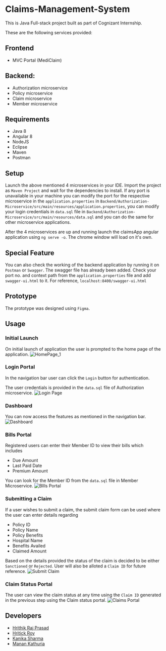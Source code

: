 # Claims-Management-System
This is Java Full-stack project built as part of Cognizant Internship.


These are the following services provided:
## Frontend
* MVC Portal (MediClaim)

## Backend:
* Authorization microservice
* Policy microservice
* Claim microservice
* Member microservice

## Requirements
* Java 8
* Angular 8
* NodeJS
* Eclipse
* Maven
* Postman

## Setup

Launch the above mentioned 4 microservices in your IDE. Import the project as `Maven Project` and wait for the dependencies to install. If any port is unavailable in your machine you can modify the port for the respective microservice in the `application.properties` in
`Backend/Authorization-Microservice/src/main/resources/application.properties`, you can modify your login credentials in `data.sql` file in `Backend/Authorization-Microservice/src/main/resources/data.sql` and you can do the same for other microservice applications.

After the 4 microservices are up and running launch the claimsApp angular application using `ng serve -o`.
The chrome window will load on it's own.

## Special Feature
You can also check the working of the backend application by running it on `Postman` or `Swagger`.
The swagger file has already been added. Check your port no. and context path from the `application.properties` file and add `swagger-ui.html` to it.
For reference, `localhost:8400/swagger-ui.html`

## Prototype
The prototype was designed using `Figma`.

## Usage

### Initial Launch

On initial launch of application the user is prompted to the home page of the application.
![HomePage_1](https://user-images.githubusercontent.com/51511924/182536394-9ee33160-c965-4d63-a8dd-c5f9300be244.jpg)

### Login Portal

In the navigation bar user can click the `Login` button for authentication.


The user credentials is provided in the `data.sql` file of Authorization microservice.
![Login Page](https://user-images.githubusercontent.com/51511924/182536946-9ccf575c-3c7b-456c-a1f1-c155204d0031.jpg)


### Dashboard

You can now access the features as mentioned in the navigation bar.
![Dashboard](https://user-images.githubusercontent.com/51511924/182685054-e8af5a5d-fa8f-4f7b-bcd7-d8e7a409aa48.jpg)

### Bills Portal

Registered users can enter their Member ID to view their bills which includes
* Due Amount
* Last Paid Date
* Premium Amount

You can look for the Member ID from the `data.sql` file in Member Microservice.
![BIlls Portal](https://user-images.githubusercontent.com/51511924/182538224-493f0b6b-4ea1-4047-be69-9d05062c6cd5.jpg)

### Submitting a Claim

If a user wishes to submit a claim, the submit claim form can be used where the user can enter details regarding 
* Policy ID
* Policy Name
* Policy Benefits
* Hospital Name
* Benefits Availed
* Claimed Amount

Based on the details provided the status of the claim is decided to be either `Sanctioned` or `Rejected`.
User will also be alloted a `Claim ID` for future reference.
![Submit Claim](https://user-images.githubusercontent.com/51511924/182685127-0c7aa43b-2c4d-4dd2-978a-3691c3479b36.jpg)

### Claim Status Portal

The user can view the claim status at any time using the `Claim ID` generated in the previous step using the Claim status portal.
![Claims Portal](https://user-images.githubusercontent.com/51511924/182685180-67b88a9f-4916-4204-8e38-e50f86cd4638.jpg)


## Developers
* [Hrithik Raj Prasad](https://github.com/hrithikraj24)
* [Hritick Roy](https://github.com/hr-02)
* [Kanika Sharma](https://github.com/Kanika1012)
* [Manan Kathuria](https://github.com/Mannan05)

